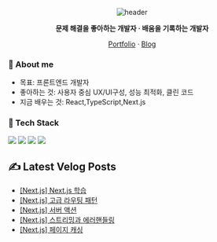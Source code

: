 <!-- ===== Hero ===== -->
<!-- 중앙 정렬 헤더와 짧은 슬로건 -->
<div align="center">
  <!-- 헤더 배너 -->
<p align="center">
  <img src="https://capsule-render.vercel.app/api?type=waving&color=0:7F7FD5,50:86A8E7,100:91EAE4&height=200&section=header&text=Frontend%20Developer%20김민석&fontSize=36&fontAlignY=35&animation=fadeIn" alt="header" />
</p>
  <p><b>문제 해결을 좋아하는 개발자 · 배움을 기록하는 개발자 </b></p>
  <!-- 퀵 링크 -->
  <p>
    <a href="https://portpolio-10012.vercel.app/">Portfolio</a> ·
    <a href="https://velog.io/@10012/posts">Blog</a> 
  </p>
</div>

<!-- ===== 소개 ===== -->
### 👋 About me
- 목표: 프론트엔드 개발자
- 좋아하는 것: 사용자 중심 UX/UI구성, 성능 최적화, 클린 코드
- 지금 배우는 것: React,TypeScript,Next.js

<!-- ===== 기술 스택 ===== -->
### 🧰 Tech Stack
<!-- 뱃지형 아이콘: shields.io + simple-icons -->
<p>
  <img src="https://img.shields.io/badge/TypeScript-3178C6?logo=typescript&logoColor=white" />
  <img src="https://img.shields.io/badge/React-20232a?logo=react&logoColor=61DAFB" />
  <img src="https://img.shields.io/badge/Node.js-339933?logo=nodedotjs&logoColor=white" />
  <img src="https://img.shields.io/badge/TailwindCSS-06B6D4?logo=tailwindcss&logoColor=white" />
</p>

## ✍️ Latest Velog Posts
<!-- BLOG-POST-LIST:START -->
- [[Next.js] Next.js 학습](https://velog.io/@10012/Next.js-Next.js-%ED%95%99%EC%8A%B5-ggb0oda7)
- [[Next.js] 고급 라우팅 패턴](https://velog.io/@10012/Next.js-%EA%B3%A0%EA%B8%89-%EB%9D%BC%EC%9A%B0%ED%8C%85-%ED%8C%A8%ED%84%B4)
- [[Next.js] 서버 액션](https://velog.io/@10012/Next.js-%EC%84%9C%EB%B2%84-%EC%95%A1%EC%85%98)
- [[Next.js] 스트리밍과 에러핸들링](https://velog.io/@10012/Next.js-%EC%8A%A4%ED%8A%B8%EB%A6%AC%EB%B0%8D%EA%B3%BC-%EC%97%90%EB%9F%AC%ED%95%B8%EB%93%A4%EB%A7%81)
- [[Next.js] 페이지 캐싱](https://velog.io/@10012/Next.js-%ED%8E%98%EC%9D%B4%EC%A7%80-%EC%BA%90%EC%8B%B1)
<!-- BLOG-POST-LIST:END -->

